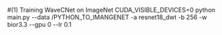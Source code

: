 #(1) Training WaveCNet on ImageNet
 CUDA_VISIBLE_DEVICES=0 python main.py --data /PYTHON_TO_IMANGENET -a resnet18_dwt -b 256 -w bior3.3 --gpu 0 --lr 0.1
